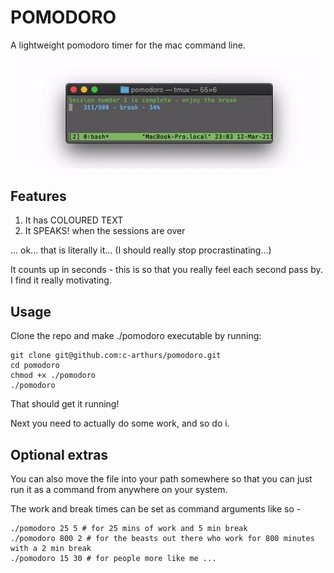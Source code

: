 # POMODORO

A lightweight pomodoro timer for the mac command line. 

![](./docs/demo.gif)

## Features

1. It has COLOURED TEXT
2. It SPEAKS! when the sessions are over

... ok... that is literally it... (I should really stop procrastinating...)

It counts up in seconds - this is so that you really feel each second pass by. I find it really motivating.

## Usage 

Clone the repo and make ./pomodoro executable by running:

```console
git clone git@github.com:c-arthurs/pomodoro.git
cd pomodoro
chmod +x ./pomodoro
./pomodoro
```
That should get it running!

Next you need to actually do some work, and so do i.

## Optional extras

You can also move the file into your path somewhere so that you can just run it as a command from anywhere on your system. 

The work and break times can be set as command arguments like so - 

```console 
./pomodoro 25 5 # for 25 mins of work and 5 min break
./pomodoro 800 2 # for the beasts out there who work for 800 minutes with a 2 min break
./pomodoro 15 30 # for people more like me ... 
```


